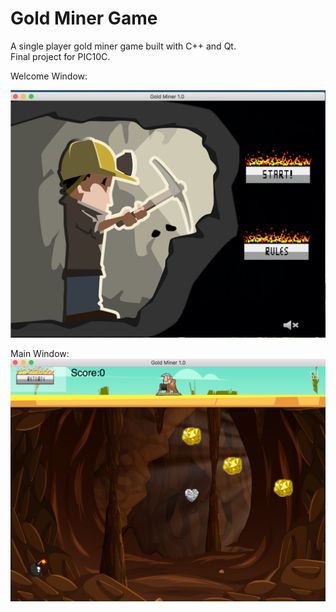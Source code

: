 # Gold Miner Game 

A single player gold miner game built with C++ and Qt.<br />
Final project for PIC10C.

Welcome Window: <br />



![welcome](https://github.com/opheliayzx/Gold-Miner/blob/master/Screenshots/welcome.png?raw=true) <br />

Main Window:<br />
![mainWindow](https://github.com/opheliayzx/Gold-Miner/blob/master/Screenshots/mainWindow.png?raw=true)

